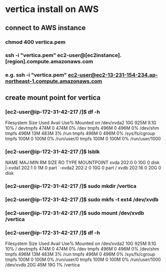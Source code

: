 # vertica install on AWS
## connect to AWS instance
### chmod 400 vertica.pem
### ssh -i "vertica.pem" ec2-user@[ec2instance].[region].compute.amazonaws.com
### e.g. ssh -i "vertica.pem" ec2-user@ec2-13-231-154-234.ap-northeast-1.compute.amazonaws.com

## create mount point for vertica
### [ec2-user@ip-172-31-42-217 /]$ df -h
Filesystem      Size  Used Avail Use% Mounted on
/dev/xvda2       10G  925M  9.1G  10% /
devtmpfs        474M     0  474M   0% /dev
tmpfs           496M     0  496M   0% /dev/shm
tmpfs           496M   13M  483M   3% /run
tmpfs           496M     0  496M   0% /sys/fs/cgroup
tmpfs           100M     0  100M   0% /run/user/0
tmpfs           100M     0  100M   0% /run/user/1000

### [ec2-user@ip-172-31-42-217 /]$ lsblk
NAME    MAJ:MIN RM SIZE RO TYPE MOUNTPOINT
xvda    202:0    0  10G  0 disk 
|-xvda1 202:1    0   1M  0 part 
`-xvda2 202:2    0  10G  0 part /
xvdb    202:16   0  20G  0 disk 

### [ec2-user@ip-172-31-42-217 /]$ sudo mkdir /vertica
### [ec2-user@ip-172-31-42-217 /]$ sudo mkfs -t ext4 /dev/xvdb
### [ec2-user@ip-172-31-42-217 /]$ sudo mount /dev/xvdb /vertica
### [ec2-user@ip-172-31-42-217 /]$ df -h
Filesystem      Size  Used Avail Use% Mounted on
/dev/xvda2       10G  925M  9.1G  10% /
devtmpfs        474M     0  474M   0% /dev
tmpfs           496M     0  496M   0% /dev/shm
tmpfs           496M   13M  483M   3% /run
tmpfs           496M     0  496M   0% /sys/fs/cgroup
tmpfs           100M     0  100M   0% /run/user/0
tmpfs           100M     0  100M   0% /run/user/1000
/dev/xvdb        20G   45M   19G   1% /vertica

### 

